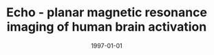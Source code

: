 ---
title: "Echo - planar magnetic resonance imaging of human brain activation"
date: 1997-01-01
authors_string: Peter Bandettini, E. Wong
authors:
   - Peter Bandettini
   - E. Wong
author_ids:
   - peter_bandettini
journal: ''
volume: 
issue: 
pages: 493-530
book_title: ''
publisher: 'Springer - Verlag'
abstract: ""
project_id: 
paper_url: 
doi: 
data_loc: ''
code_loc: ''
file: '/assets/publications//assets/publications/'
file_name: '/assets/publications/'
type: book_chapter
pub_str: 'In:  (1997)'
layout: publication 
---